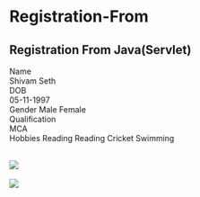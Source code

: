 # Registration-From
## Registration From Java(Servlet)

Name	<br>
Shivam Seth <br>
DOB	<br>
05-11-1997<br>
Gender	Male Female<br>
Qualification	<br>
MCA<br>
Hobbies	Reading Reading Cricket Swimming<br>

<br>
<img src="Registration-From/secure1.jpg">
<br>


<br>
<img src="Registration-From/secure2.jpg">
<br>


